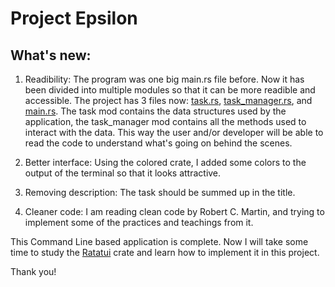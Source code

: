 # Project Epsilon

## What's new:

1. Readibility: The program was one big main.rs file before. Now it has been divided into multiple modules so that it can be more readible and accessible. The project has 3 files now: [task.rs](..\src\task.rs), [task_manager.rs](..\src\task_manager.rs), and [main.rs](..\src\main.rs). The task mod contains the data structures used by the application, the task_manager mod contains all the methods used to interact with the data. This way the user and/or developer will be able to read the code to understand what's going on behind the scenes.

2. Better interface: Using the colored crate, I added some colors to the output of the terminal so that it looks attractive.

3. Removing description: The task should be summed up in the title.

4. Cleaner code: I am reading clean code by Robert C. Martin, and trying to implement some of the practices and teachings from it.

This Command Line based application is complete. Now I will take some time to study the [Ratatui](https://www.ratatui.rs/) crate and learn how to implement it in this project.

Thank you!
